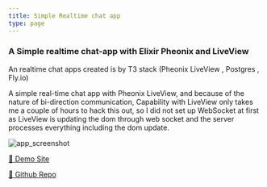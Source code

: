 ```yaml
---
title: Simple Realtime chat app
type: page
---
```


### A Simple realtime chat-app with Elixir Pheonix and LiveView

An realtime chat apps created is by T3 stack (Pheonix LiveView , Postgres , Fly.io)

A simple real-time chat app with Pheonix LiveView, and because of the nature of bi-direction communication, Capability with LiveView only takes me a couple of hours to hack this out, so I did not set up WebSocket at first as LiveView is updating the dom through web socket and the server processes everything including the dom update.

![app_screenshot](/images/chat_app.png)

[:rocket: Demo Site](https://jy-chat-app.fly.dev)

[:octopus: Github Repo](https://github.com/jyooi/elixir_pheonix_live_view_chat_app)